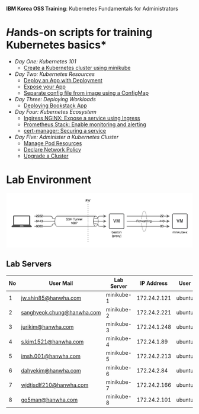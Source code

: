 **IBM Korea OSS Training**: Kubernetes Fundamentals for Administrators
# *H*ands-on scripts for training Kubernetes basics*

* *Day One: Kubernetes 101*
  * [Create a Kubernetes cluster using minikube](./hands-on-scripts/day-1/1.md)
* *Day Two: Kubernetes Resources*
  * [Deploy an App with Deployment](./hands-on-scripts/day-2/1.md)
  * [Expose your App](./hands-on-scripts/day-2/2.md)
  * [Separate config file from image using a ConfigMap](./hands-on-scripts/day-2/3.md)
* *Day Three: Deploying Workloads*
  * [Deploying Bookstack App](./hands-on-scripts/day-3/1.md)
* *Day Four: Kubernetes Ecosystem*
  * [Ingiress NGINX: Expose a service using Ingress](./hands-on-scripts/day-4/1.md)
  * [Prometheus Stack: Enable monitoring and alerting](./hands-on-scripts/day-4/2.md)
  * [cert-manager: Securing a service](./hands-on-scripts/day-4/3.md)
* *Day Five: Administer a Kubernetes Cluster*
  * [Manage Pod Resources](./hands-on-scripts/day-5/1.md)
  * [Declare Network Policy](./hands-on-scripts/day-5/2.md)
  * [Upgrade a Cluster](./hands-on-scripts/day-5/3.md)


# Lab Environment

![img](./image/lab.drawio.png)

## Lab Servers

  No|User Mail|Lab Server|IP Address|User
  ---|---|---|---|---
  1|jw.shin85@hanwha.com|minikube-1|172.24.2.121|ubuntu
  2|sanghyeok.chung@hanwha.com|minikube-2|172.24.2.221|ubuntu
  3|jurikim@hanwha.com|minikube-3|172.24.1.248|ubuntu
  4|s.kim1521@hanwha.com|minikube-4|172.24.1.89|ubuntu
  5|imsh.001@hanwha.com|minikube-5|172.24.2.213|ubuntu
  6|dahyekim@hanwha.com|minikube-6|172.24.2.84|ubuntu
  7|wjdtjsdlf210@hanwha.com|minikube-7|172.24.2.166|ubuntu
  8|go5man@hanwha.com|minikube-8|172.24.2.101|ubuntu

